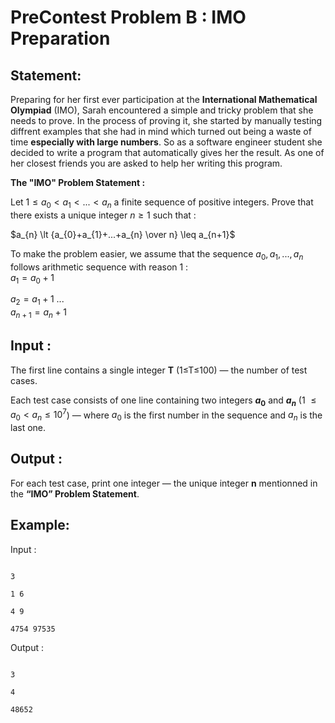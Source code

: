 #  PreContest Problem B : IMO Preparation

##  Statement:

Preparing for her first ever participation at the **International Mathematical Olympiad** (IMO), Sarah encountered a simple and tricky problem that she needs to prove.
In the process of proving it, she started by manually testing diffrent examples that she had in mind which turned out being a waste of time **especially with large numbers**. So as a software engineer student she decided to write a program that automatically gives her the result.
As one of her closest friends you are asked to help her writing this program.

**The "IMO" Problem Statement :** 

Let $1 \leq a_{0} \lt a_{1} \lt ... \lt a_{n}$  a finite sequence of positive integers.
Prove that there exists a unique integer $n \geq 1$ such that :

$a_{n} \lt {a_{0}+a_{1}+...+a_{n} \over n} \leq a_{n+1}$

To make the problem easier, we assume that the sequence $a_{0}, a_{1}, ... , a_{n}$ follows arithmetic sequence with reason 1 :  
$a_{1} = a_{0}+1$

$a_{2} = a_{1}+1$ 
...  
$a_{n+1} = a_{n}+1$


##  Input :

The first line contains a single integer **T** (1≤T≤100) — the number of test cases.

Each test case consists of one line containing two integers **$a_{0}$** and **$a_{n}$** (1 $\leq a_{0} \lt a_{n} \leq 10^7$) — where $a_{0}$ is the first number in the sequence and $a_{n}$ is the last one.

##  Output :

For each test case, print one integer — the unique integer **n** mentionned in the **“IMO” Problem Statement**.

##  Example:

Input :

```

3

1 6

4 9

4754 97535

```

Output :

```

3

4

48652

```
